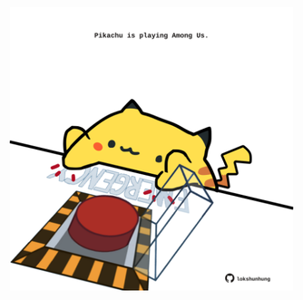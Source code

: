 <!-- built at 11/09/2023, 02:06:47 UTC -->
<p align="center">
  <img width="500" height="500" src="./ReadmeImage.svg">
</p>
